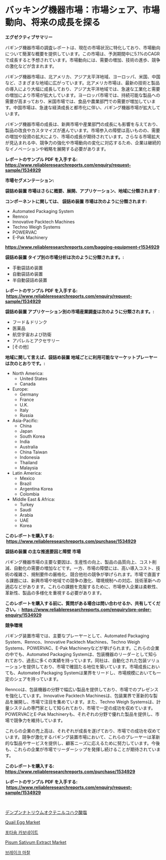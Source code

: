 <p><h1>バッキング機器市場：市場シェア、市場動向、将来の成長を探る</h1></p><p><strong>エグゼクティブサマリー</strong></p>
<p><p>バギング機器市場の調査レポートは、現在の市場状況に特化しており、市場動向について簡潔な概要を提供しています。この市場は、予測期間中に5.1%のCAGRで成長すると予想されています。市場動向には、需要の増加、技術の進歩、競争の激化などが含まれます。</p><p>バギング機器市場は、北アメリカ、アジア太平洋地域、ヨーロッパ、米国、中国など、さまざまな地域に広がっています。北アメリカ市場は、最新の技術と製品の導入により大幅に成長しており、アジア太平洋地域では、急速な工業化と需要の増加により市場が拡大しています。ヨーロッパ市場では、持続可能な製品への需要が高まっており、米国市場では、食品や農業部門での需要が増加しています。中国市場は、急速な経済成長と都市化に伴い、バギング機器市場が拡大しています。</p><p>バギング機器市場の成長は、新興市場や産業部門の成長にも影響を与えており、製品の改良やカスタマイズが進んでいます。市場参入の障壁は高いものの、需要の増加や投資の拡大により、市場の成長が期待されています。さらなる市場拡大が見込まれる中、競争力の強化や市場動向の変化に対応するため、企業は継続的なイノベーションや戦略を展開する必要があります。</p></p>
<p><strong>レポートのサンプル PDF を入手する: <a href="https://www.reliableresearchreports.com/enquiry/request-sample/1534929">https://www.reliableresearchreports.com/enquiry/request-sample/1534929</a></strong></p>
<p><strong>市場セグメンテーション:</strong></p>
<p><strong> 袋詰め装置 市場はさらに概要、展開、アプリケーション、地域に分類されます :</strong></p>
<p><strong>コンポーネントに関しては、 袋詰め装置 市場は次のように分類されます: &nbsp;</strong></p>
<p><ul><li>Automated Packaging System</li><li>Rennco</li><li>Innovative Packtech Machines</li><li>Techno Weigh Systems</li><li>POWERVAC</li><li>E-Pak Machinery</li></ul></p>
<p><strong><a href="https://www.reliableresearchreports.com/bagging-equipment-r1534929">https://www.reliableresearchreports.com/bagging-equipment-r1534929</a></strong></p>
<p><strong> 袋詰め装置 タイプ別の市場分析は次のように分類されます。:</strong></p>
<p><ul><li>手動袋詰め装置</li><li>自動袋詰め装置</li><li>半自動袋詰め装置</li></ul></p>
<p><strong>レポートのサンプル PDF を入手する: &nbsp;<a href="https://www.reliableresearchreports.com/enquiry/request-sample/1534929">https://www.reliableresearchreports.com/enquiry/request-sample/1534929</a></strong></p>
<p><strong> 袋詰め装置 アプリケーション別の市場産業調査は次のように分類されます。:</strong></p>
<p><ul><li>フード＆ドリンク</li><li>医薬品</li><li>航空宇宙および防衛</li><li>アパレルとアクセサリー</li><li>[その他]</li></ul></p>
<p><strong>地域に関して言えば、袋詰め装置 地域ごとに利用可能なマーケットプレーヤーは次のとおりです。:</strong></p>
<p><ul>
    <li>
        North America:
        <ul>
            <li>United States</li>
            <li>Canada</li>
        </ul>
    </li>
    <li>
        Europe:
        <ul>
            <li>Germany</li>
            <li>France</li>
            <li>U.K.</li>
            <li>Italy</li>
            <li>Russia</li>
        </ul>
    </li>
    <li>
        Asia-Pacific:
        <ul>
            <li>China</li>
            <li>Japan</li>
            <li>South Korea</li>
            <li>India</li>
            <li>Australia</li>
            <li>China Taiwan</li>
            <li>Indonesia</li>
            <li>Thailand</li>
            <li>Malaysia</li>
        </ul>
    </li>
    <li>
        Latin America:
        <ul>
            <li>Mexico</li>
            <li>Brazil</li>
            <li>Argentina Korea</li>
            <li>Colombia</li>
        </ul>
    </li>
    <li>
        Middle East & Africa:
        <ul>
            <li>Turkey</li>
            <li>Saudi</li>
            <li>Arabia</li>
            <li>UAE</li>
            <li>Korea</li>
        </ul>
    </li>
    </ul></p>
<p><strong>このレポートを購入する: &nbsp;<a href="https://www.reliableresearchreports.com/purchase/1534929">https://www.reliableresearchreports.com/purchase/1534929</a></strong></p>
<p><strong>袋詰め装置 の主な推進要因と障壁 市場</strong></p>
<p><p>バギング機器市場の主要な要因は、生産性の向上、製品の品質向上、コスト削減、自動化の需要の増加などです。一方、市場の障壁には、高い導入コスト、技術の複雑さ、規制要件の厳格化、競合他社の競争が挙げられます。市場で直面する課題には、新興市場や地域での競争の激化、環境規制への対応、技術革新への適応などがあります。これらの課題を克服するために、市場参入企業は柔軟性、革新性、製品の多様化を重視する必要があります。</p></p>
<p><strong>このレポートを購入する前に、質問がある場合は問い合わせるか、共有してください。:&nbsp; <a href="https://www.reliableresearchreports.com/enquiry/pre-order-enquiry/1534929">https://www.reliableresearchreports.com/enquiry/pre-order-enquiry/1534929</a></strong></p>
<p><strong>競争環境</strong></p>
<p><p>バギング装置市場では、主要なプレーヤーとして、Automated Packaging System、Rennco、Innovative Packtech Machines、Techno Weigh Systems、POWERVAC、E-Pak Machineryなどが挙げられます。これらの企業の中でも、Automated Packaging Systemは、包装機器のリーダーとして知られており、過去に多くの実績を持っています。同社は、自動化された包装ソリューションを提供しており、市場で確固たる地位を築いています。市場成長においても、Automated Packaging Systemは業界をリードし、市場規模においても一定のシェアを持っています。</p><p>Renncoは、包装機器の分野で幅広い製品を提供しており、市場でのプレゼンスを強化しています。Innovative Packtech Machinesは、包装業界で革新的な製品を展開し、市場で注目を集めています。また、Techno Weigh Systemsは、計量システムの専門家として知られており、市場で一定の成功を収めています。POWERVACとE-Pak Machineryも、それぞれの分野で優れた製品を提供し、市場で競争力を維持しています。</p><p>これらの企業の売上高は、それぞれが成長を遂げており、市場での成功を収めています。競争が激化するバギング装置市場において、これらのプレーヤーは革新的な製品やサービスを提供し、顧客ニーズに応えるために努力しています。今後も、これらの企業が市場でリーダーシップを発揮し続けることが期待されています。</p></p>
<p><strong>このレポートを購入する: &nbsp; <a href="https://www.reliableresearchreports.com/purchase/1534929">https://www.reliableresearchreports.com/purchase/1534929</a></strong></p>
<p><strong>レポートのサンプル PDF を入手する: &nbsp;<a href="https://www.reliableresearchreports.com/enquiry/request-sample/1534929">https://www.reliableresearchreports.com/enquiry/request-sample/1534929</a></strong><strong></strong></p>
<p>&nbsp;</p>
<p><p><a href="https://medium.com/@alliegrater55/%E3%81%A7%E3%82%93%E3%81%B7%E3%82%93%E3%83%8A%E3%83%88%E3%83%AA%E3%82%A6%E3%83%A0%E3%82%AA%E3%82%AF%E3%83%86%E3%83%8B%E3%83%AB%E3%82%B5%E3%82%AF%E3%82%B7%E3%83%8A%E3%83%BC%E3%83%88%E5%B8%82%E5%A0%B4%E8%A6%8F%E6%A8%A1-%E5%B8%82%E5%A0%B4%E5%8B%95%E5%90%91%E3%81%A8%E5%B8%82%E5%A0%B4%E4%BA%88%E6%B8%AC-2024%E5%B9%B4%E3%81%8B%E3%82%892031%E5%B9%B4%E3%81%BE%E3%81%A7-d39cecef0d93">デンプンナトリウムオクテニルコハク酸塩</a></p><p><a href="https://github.com/RoccoManning/Market-Research-Report-List-4/blob/main/quail-egg-market.md">Quail Egg Market</a></p><p><a href="https://github.com/royErdmtyan906778/Market-Research-Report-List-1/blob/main/909039916810.md">포타슘 카보네이트</a></p><p><a href="https://github.com/gulaimolin/Market-Research-Report-List-3/blob/main/pisum-sativum-extract-market.md">Pisum Sativum Extract Market</a></p><p><a href="https://medium.com/@treyhettinger2023/%EB%B8%8C%EB%A0%88%EC%9D%B4%ED%81%AC-%EB%A7%88%EC%B0%B0-%EC%8B%9C%EC%9E%A5%EC%9D%98-%EC%A7%80%ED%91%9C-%ED%95%B4%EC%84%9D-%EC%8B%9C%EC%9E%A5-%EC%A0%90%EC%9C%A0%EC%9C%A8-%ED%8A%B8%EB%A0%8C%EB%93%9C-%EB%B0%8F-%EC%84%B1%EC%9E%A5-%ED%8C%A8%ED%84%B4-56524643fd1d">브레이크 마찰</a></p></p>